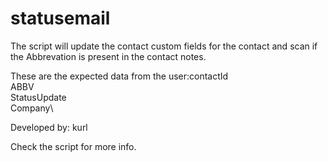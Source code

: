 # statusemail

The script will update the contact custom fields for the contact and scan if the Abbrevation is present in the contact notes.

These are the expected data from the user:contactId\
                                            ABBV\
                                            StatusUpdate\
                                            Company\
                             
 Developed by: kurl
 
 Check the script for more info.
